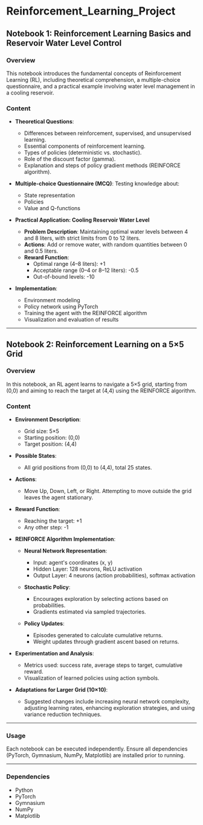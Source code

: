 # Reinforcement_Learning_Project

## Notebook 1: Reinforcement Learning Basics and Reservoir Water Level Control

### Overview
This notebook introduces the fundamental concepts of Reinforcement Learning (RL), including theoretical comprehension, a multiple-choice questionnaire, and a practical example involving water level management in a cooling reservoir.

### Content
- **Theoretical Questions**: 
  - Differences between reinforcement, supervised, and unsupervised learning.
  - Essential components of reinforcement learning.
  - Types of policies (deterministic vs. stochastic).
  - Role of the discount factor (gamma).
  - Explanation and steps of policy gradient methods (REINFORCE algorithm).

- **Multiple-choice Questionnaire (MCQ)**: Testing knowledge about:
  - State representation
  - Policies
  - Value and Q-functions

- **Practical Application: Cooling Reservoir Water Level**
  - **Problem Description**: Maintaining optimal water levels between 4 and 8 liters, with strict limits from 0 to 12 liters.
  - **Actions**: Add or remove water, with random quantities between 0 and 0.5 liters.
  - **Reward Function**:
    - Optimal range (4–8 liters): +1
    - Acceptable range (0–4 or 8–12 liters): -0.5
    - Out-of-bound levels: -10

- **Implementation**:
  - Environment modeling
  - Policy network using PyTorch
  - Training the agent with the REINFORCE algorithm
  - Visualization and evaluation of results

---

## Notebook 2: Reinforcement Learning on a 5×5 Grid

### Overview
In this notebook, an RL agent learns to navigate a 5×5 grid, starting from (0,0) and aiming to reach the target at (4,4) using the REINFORCE algorithm.

### Content
- **Environment Description**:
  - Grid size: 5×5
  - Starting position: (0,0)
  - Target position: (4,4)

- **Possible States**:
  - All grid positions from (0,0) to (4,4), total 25 states.

- **Actions**:
  - Move Up, Down, Left, or Right. Attempting to move outside the grid leaves the agent stationary.

- **Reward Function**:
  - Reaching the target: +1
  - Any other step: -1

- **REINFORCE Algorithm Implementation**:
  - **Neural Network Representation**:
    - Input: agent's coordinates (x, y)
    - Hidden Layer: 128 neurons, ReLU activation
    - Output Layer: 4 neurons (action probabilities), softmax activation

  - **Stochastic Policy**:
    - Encourages exploration by selecting actions based on probabilities.
    - Gradients estimated via sampled trajectories.

  - **Policy Updates**:
    - Episodes generated to calculate cumulative returns.
    - Weight updates through gradient ascent based on returns.

- **Experimentation and Analysis**:
  - Metrics used: success rate, average steps to target, cumulative reward.
  - Visualization of learned policies using action symbols.

- **Adaptations for Larger Grid (10×10)**:
  - Suggested changes include increasing neural network complexity, adjusting learning rates, enhancing exploration strategies, and using variance reduction techniques.

---

### Usage
Each notebook can be executed independently. Ensure all dependencies (PyTorch, Gymnasium, NumPy, Matplotlib) are installed prior to running.

---

### Dependencies
- Python
- PyTorch
- Gymnasium
- NumPy
- Matplotlib
